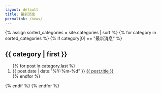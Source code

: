 ```yaml
---
layout: default
title: 最新消息
permalink: /news/
---
```


<section class="container posts-content">
{% assign sorted_categories = site.categories | sort %}
{% for category in sorted_categories %}
  {% if category[0] == "最新消息" %}
    <h2>{{ category | first }}</h2>
    <ol class="posts-list" id="{{ category[0] }}">
    {% for post in category.last %}
    <li class="posts-list-item">
    <span class="posts-list-meta">{{ post.date | date:"%Y-%m-%d" }}</span>
    <a class="posts-list-name" href="{{ site.url }}{{ post.url }}">{{ post.title }}</a>
    </li>
    {% endfor %}
    </ol>
  {% endif %}
{% endfor %}
</section>
